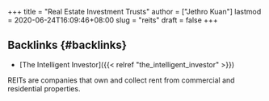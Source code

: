 +++
title = "Real Estate Investment Trusts"
author = ["Jethro Kuan"]
lastmod = 2020-06-24T16:09:46+08:00
slug = "reits"
draft = false
+++

## Backlinks {#backlinks}

- [The Intelligent Investor]({{< relref "the_intelligent_investor" >}})

REITs are companies that own and collect rent from commercial and residential properties.
